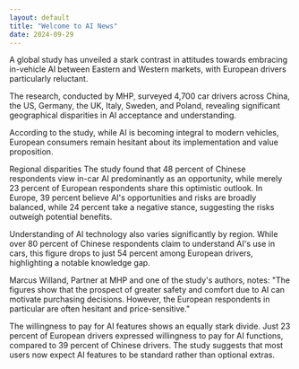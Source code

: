 ```yaml
---
layout: default
title: "Welcome to AI News"
date: 2024-09-29
---
```


A global study has unveiled a stark contrast in attitudes towards embracing in-vehicle AI between Eastern and Western markets, with European drivers particularly reluctant.

The research, conducted by MHP, surveyed 4,700 car drivers across China, the US, Germany, the UK, Italy, Sweden, and Poland, revealing significant geographical disparities in AI acceptance and understanding.

According to the study, while AI is becoming integral to modern vehicles, European consumers remain hesitant about its implementation and value proposition.

Regional disparities
The study found that 48 percent of Chinese respondents view in-car AI predominantly as an opportunity, while merely 23 percent of European respondents share this optimistic outlook. In Europe, 39 percent believe AI's opportunities and risks are broadly balanced, while 24 percent take a negative stance, suggesting the risks outweigh potential benefits.

Understanding of AI technology also varies significantly by region. While over 80 percent of Chinese respondents claim to understand AI's use in cars, this figure drops to just 54 percent among European drivers, highlighting a notable knowledge gap.

Marcus Willand, Partner at MHP and one of the study's authors, notes: "The figures show that the prospect of greater safety and comfort due to AI can motivate purchasing decisions. However, the European respondents in particular are often hesitant and price-sensitive."

The willingness to pay for AI features shows an equally stark divide. Just 23 percent of European drivers expressed willingness to pay for AI functions, compared to 39 percent of Chinese drivers. The study suggests that most users now expect AI features to be standard rather than optional extras.
